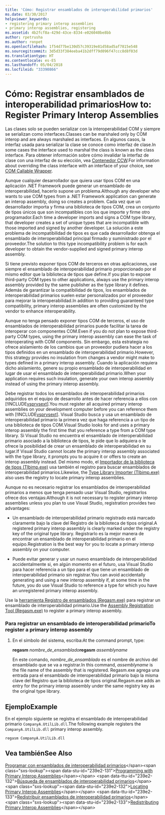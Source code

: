 ```yaml
---
title: 'Cómo: Registrar ensamblados de interoperabilidad primarios'
ms.date: 03/30/2017
helpviewer_keywords:
- registering primary interop assemblies
- primary interop assemblies, registering
ms.assetid: 4b2fcf8a-429d-43ce-8334-e026040be8bb
author: rpetrusha
ms.author: ronpet
ms.openlocfilehash: 1f54d77be130d57c39319e81d58ad5af7815e548
ms.sourcegitcommit: 3d5d33f384eeba41b2dff79d096f47ccc8d8f03d
ms.translationtype: HT
ms.contentlocale: es-ES
ms.lasthandoff: 05/04/2018
ms.locfileid: "33390866"
---
```

# <a name="how-to-register-primary-interop-assemblies"></a><span data-ttu-id="239e2-102">Cómo: Registrar ensamblados de interoperabilidad primarios</span><span class="sxs-lookup"><span data-stu-id="239e2-102">How to: Register Primary Interop Assemblies</span></span>
<span data-ttu-id="239e2-103">Las clases solo se pueden serializar con la interoperabilidad COM y siempre se serializan como interfaces.</span><span class="sxs-lookup"><span data-stu-id="239e2-103">Classes can be marshaled only by COM interop and are always marshaled as interfaces.</span></span> <span data-ttu-id="239e2-104">En algunos casos, la interfaz usada para serializar la clase se conoce como interfaz de clase.</span><span class="sxs-lookup"><span data-stu-id="239e2-104">In some cases the interface used to marshal the class is known as the class interface.</span></span> <span data-ttu-id="239e2-105">Para obtener información sobre cómo invalidar la interfaz de clase con una interfaz de su elección, vea [Contenedor CCW](../../../docs/framework/interop/com-callable-wrapper.md).</span><span class="sxs-lookup"><span data-stu-id="239e2-105">For information about overriding the class interface with an interface of your choice, see [COM Callable Wrapper](../../../docs/framework/interop/com-callable-wrapper.md).</span></span>  
  
 <span data-ttu-id="239e2-106">Aunque cualquier desarrollador que quiera usar tipos COM en una aplicación .NET Framework puede generar un ensamblado de interoperabilidad, hacerlo supone un problema.</span><span class="sxs-lookup"><span data-stu-id="239e2-106">Although any developer who wants to use COM types from a .NET Framework application can generate an interop assembly, doing so creates a problem.</span></span> <span data-ttu-id="239e2-107">Cada vez que un desarrollador importa y firma una biblioteca de tipos COM, crea un conjunto de tipos únicos que son incompatibles con los que importe y firme otro programador.</span><span class="sxs-lookup"><span data-stu-id="239e2-107">Each time a developer imports and signs a COM type library, that developer creates a set of unique types that are incompatible with those imported and signed by another developer.</span></span> <span data-ttu-id="239e2-108">La solución a este problema de incompatibilidad de tipos es que cada desarrollador obtenga el ensamblado de interoperabilidad principal firmado y suministrado por el proveedor.</span><span class="sxs-lookup"><span data-stu-id="239e2-108">The solution to this type incompatibility problem is for each developer to obtain the vendor-supplied and signed primary interop assembly.</span></span>  
  
 <span data-ttu-id="239e2-109">Si tiene previsto exponer tipos COM de terceros en otras aplicaciones, use siempre el ensamblado de interoperabilidad primario proporcionado por el mismo editor que la biblioteca de tipos que define.</span><span class="sxs-lookup"><span data-stu-id="239e2-109">If you plan to expose third-party COM types to other applications, always use the primary interop assembly provided by the same publisher as the type library it defines.</span></span> <span data-ttu-id="239e2-110">Además de garantizar la compatibilidad de tipos, los ensamblados de interoperabilidad primarios suelen estar personalizados por el proveedor para mejorar la interoperabilidad.</span><span class="sxs-lookup"><span data-stu-id="239e2-110">In addition to providing guaranteed type compatibility, primary interop assemblies are often customized by the vendor to enhance interoperability.</span></span>  
  
 <span data-ttu-id="239e2-111">Aunque no tenga pensado exponer tipos COM de terceros, el uso de ensamblados de interoperabilidad primarios puede facilitar la tarea de interoperar con componentes COM.</span><span class="sxs-lookup"><span data-stu-id="239e2-111">Even if you do not plan to expose third-party COM types, using the primary interop assembly can ease the task of interoperating with COM components.</span></span> <span data-ttu-id="239e2-112">Sin embargo, esta estrategia no ofrece aislamiento de los cambios que un proveedor pudiera hacer a los tipos definidos en un ensamblado de interoperabilidad primario.</span><span class="sxs-lookup"><span data-stu-id="239e2-112">However, this strategy provides no insulation from changes a vendor might make to types defined in a primary interop assembly.</span></span> <span data-ttu-id="239e2-113">Cuando la aplicación requiera dicho aislamiento, genere su propio ensamblado de interoperabilidad en lugar de usar el ensamblado de interoperabilidad primario.</span><span class="sxs-lookup"><span data-stu-id="239e2-113">When your application requires such insulation, generate your own interop assembly instead of using the primary interop assembly.</span></span>  
  
 <span data-ttu-id="239e2-114">Debe registrar todos los ensamblados de interoperabilidad primarios adquiridos en el equipo de desarrollo antes de hacer referencia a ellos con [!INCLUDE[vsprvsext](../../../includes/vsprvsext-md.md)].</span><span class="sxs-lookup"><span data-stu-id="239e2-114">You must register all acquired primary interop assemblies on your development computer before you can reference them with [!INCLUDE[vsprvsext](../../../includes/vsprvsext-md.md)].</span></span> <span data-ttu-id="239e2-115">Visual Studio busca y usa un ensamblado de interoperabilidad primario la primera vez que haga referencia a un tipo de una biblioteca de tipos COM.</span><span class="sxs-lookup"><span data-stu-id="239e2-115">Visual Studio looks for and uses a primary interop assembly the first time that you reference a type from a COM type library.</span></span> <span data-ttu-id="239e2-116">Si Visual Studio no encuentra el ensamblado de interoperabilidad primario asociado a la biblioteca de tipos, le pide que lo adquiera o le ofrece la posibilidad de crear un ensamblado de interoperabilidad en su lugar.</span><span class="sxs-lookup"><span data-stu-id="239e2-116">If Visual Studio cannot locate the primary interop assembly associated with the type library, it prompts you to acquire it or offers to create an interop assembly instead.</span></span> <span data-ttu-id="239e2-117">Del mismo modo, el [Importador de la biblioteca de tipos (Tlbimp.exe)](../../../docs/framework/tools/tlbimp-exe-type-library-importer.md) usa también el registro para buscar ensamblados de interoperabilidad primarios.</span><span class="sxs-lookup"><span data-stu-id="239e2-117">Likewise, the [Type Library Importer (Tlbimp.exe)](../../../docs/framework/tools/tlbimp-exe-type-library-importer.md) also uses the registry to locate primary interop assemblies.</span></span>  
  
 <span data-ttu-id="239e2-118">Aunque no es necesario registrar los ensamblados de interoperabilidad primarios a menos que tenga pensado usar Visual Studio, registrarlos ofrece dos ventajas:</span><span class="sxs-lookup"><span data-stu-id="239e2-118">Although it is not necessary to register primary interop assemblies unless you plan to use Visual Studio, registration provides two advantages:</span></span>  
  
-   <span data-ttu-id="239e2-119">Un ensamblado de interoperabilidad primario registrado está marcado claramente bajo la clave del Registro de la biblioteca de tipos original.</span><span class="sxs-lookup"><span data-stu-id="239e2-119">A registered primary interop assembly is clearly marked under the registry key of the original type library.</span></span> <span data-ttu-id="239e2-120">Registrarlo es la mejor manera de encontrar un ensamblado de interoperabilidad primario en el equipo.</span><span class="sxs-lookup"><span data-stu-id="239e2-120">Registration is the best way for you to locate a primary interop assembly on your computer.</span></span>  
  
-   <span data-ttu-id="239e2-121">Puede evitar generar y usar un nuevo ensamblado de interoperabilidad accidentalmente si, en algún momento en el futuro, usa Visual Studio para hacer referencia a un tipo para el que tiene un ensamblado de interoperabilidad primario sin registrar.</span><span class="sxs-lookup"><span data-stu-id="239e2-121">You can avoid accidentally generating and using a new interop assembly if, at some time in the future, you do use Visual Studio to reference a type for which you have an unregistered primary interop assembly.</span></span>  
  
 <span data-ttu-id="239e2-122">Use la [herramienta Registro de ensamblados (Regasm.exe)](../../../docs/framework/tools/regasm-exe-assembly-registration-tool.md) para registrar un ensamblado de interoperabilidad primario.</span><span class="sxs-lookup"><span data-stu-id="239e2-122">Use the [Assembly Registration Tool (Regasm.exe)](../../../docs/framework/tools/regasm-exe-assembly-registration-tool.md) to register a primary interop assembly.</span></span>  
  
### <a name="to-register-a-primary-interop-assembly"></a><span data-ttu-id="239e2-123">Para registrar un ensamblado de interoperabilidad primario</span><span class="sxs-lookup"><span data-stu-id="239e2-123">To register a primary interop assembly</span></span>  
  
1.  <span data-ttu-id="239e2-124">En el símbolo del sistema, escriba:</span><span class="sxs-lookup"><span data-stu-id="239e2-124">At the command prompt, type:</span></span>  
  
     <span data-ttu-id="239e2-125">**regasm** *nombre_de_ensamblado*</span><span class="sxs-lookup"><span data-stu-id="239e2-125">**regasm** *assemblyname*</span></span>  
  
     <span data-ttu-id="239e2-126">En este comando, *nombre_de_ensamblado* es el nombre de archivo del ensamblado que se va a registrar.</span><span class="sxs-lookup"><span data-stu-id="239e2-126">In this command, *assemblyname* is the file name of the assembly that is registered.</span></span> <span data-ttu-id="239e2-127">Regasm.exe agrega una entrada para el ensamblado de interoperabilidad primario bajo la misma clave del Registro que la biblioteca de tipos original.</span><span class="sxs-lookup"><span data-stu-id="239e2-127">Regasm.exe adds an entry for the primary interop assembly under the same registry key as the original type library.</span></span>  
  
## <a name="example"></a><span data-ttu-id="239e2-128">Ejemplo</span><span class="sxs-lookup"><span data-stu-id="239e2-128">Example</span></span>  
 <span data-ttu-id="239e2-129">En el ejemplo siguiente se registra el ensamblado de interoperabilidad primario `CompanyA.UtilLib.dll`.</span><span class="sxs-lookup"><span data-stu-id="239e2-129">The following example registers the `CompanyA.UtilLib.dll` primary interop assembly.</span></span>  
  
```console  
regasm CompanyA.UtilLib.dll  
```  
  
## <a name="see-also"></a><span data-ttu-id="239e2-130">Vea también</span><span class="sxs-lookup"><span data-stu-id="239e2-130">See Also</span></span>  
 <span data-ttu-id="239e2-131">[Programar con ensamblados de interoperabilidad primarios](https://msdn.microsoft.com/library/306fa1d6-0703-4004-9e93-d0a57f1be81e(v=vs.100))</span><span class="sxs-lookup"><span data-stu-id="239e2-131">[Programming with Primary Interop Assemblies](https://msdn.microsoft.com/library/306fa1d6-0703-4004-9e93-d0a57f1be81e(v=vs.100))</span></span>  
 <span data-ttu-id="239e2-132">[Búsqueda de ensamblados de interoperabilidad primarios](https://msdn.microsoft.com/library/d6768e4b-cd80-414d-a4f8-05d979eb393b(v=vs.100))</span><span class="sxs-lookup"><span data-stu-id="239e2-132">[Locating Primary Interop Assemblies](https://msdn.microsoft.com/library/d6768e4b-cd80-414d-a4f8-05d979eb393b(v=vs.100))</span></span>  
 <span data-ttu-id="239e2-133">[Redistribuir ensamblados de interoperabilidad primarios](https://msdn.microsoft.com/library/e76384f0-d631-474c-bdbd-13884cba0265(v=vs.100))</span><span class="sxs-lookup"><span data-stu-id="239e2-133">[Redistributing Primary Interop Assemblies](https://msdn.microsoft.com/library/e76384f0-d631-474c-bdbd-13884cba0265(v=vs.100))</span></span>
